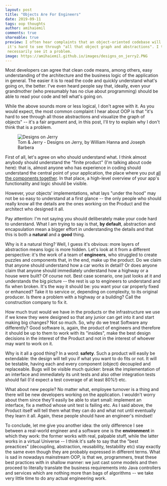 ```yaml
---
layout: post
title: "Objects Are For Engineers"
date: 2019-09-11
tags: oop thoughts
author: amihaiemil
comments: true
shareable: true
preview: I often hear complaints that an object-oriented codebase will be harder to learn, since
 it's hard to see through "all that object graph and abstractions". I think it's true, but I don't
 necessarily see it a problem.
image: https://amihaiemil.github.io/images/designs_on_jerry2.PNG
---
```


Most developers can agree that clean code means, among others, easy understanding of the architecture and the business logic of the application in general.
The easier it is to read the code and quickly understand what's going on, the better. I've even heard people say that, ideally, even your grandmother (who presumably has no clue about programming)
should be able to read your code and tell what's going on.

While the above sounds more or less logical, I don't agree with it. As you would expect, the most common complaint I hear about OOP is that "it's hard to see through
all those abstractions and visualize the graph of objects" -- it's a fair argument and, in this post, I'll try to explain why I don't think that is a problem.

<figure class="articleimg">
 <img src="{{page.image}}" alt="Designs on Jerry">
 <figcaption>
 Tom & Jerry - Designs on Jerry, by  William Hanna and Joseph Barbera
 </figcaption>
</figure>

First of all, let's agree on who should understand what. I think almost anybody should understand the "finite product" (I'm talking about code here): that is,
almost anyone who has experience in coding should understand the central point of your application, the place where you put [all the components together](https://amihaiemil.github.io/2019/06/12/hide-it-all.html).
In that place, a high-level overview of your app's functionality and logic should be visible.

However, your objects' implementations, what lays "under the hood" may not be so easy to understand at a first glance -- the only people who should really know all the details are
the ones working on the Product and the architect who designed it all.

Pay attention: I'm not saying you should deliberately make your code hard to understand. What I am trying to say is that, **by default**, abstraction and encapsulation mean a bigger effort in understanding the details and that this is both
a **natural** and a **good** thing.

Why is it a natural thing? Well, I guess it's obvious: more layers of abstraction means logic is more hidden. Let's look at it from a different perspective: it's the work of a team of **engineers**, who struggled to create puzzles and components that, in the end, make up the product. Do we claim that anyone should understand how a car works in detail? Or does anyone claim that anyone should immediately understand how a highway or a house were built? Of course not. Best case scenario, one just looks at it and understands the big picture -- the rest is up to engineers to understand and fix when broken. It's the way it should be: you want your car properly fixed or enhanced? Take it to service or, depending on complexity, to its original producer. Is there a problem with a highway or a building? Call the construction company to fix it.

How much trust would we have in the products or the infrastructure we use if we knew they were designed so that any junior can get into it and start making big changes? Not so much. So, why do we treat Software any differently?
Good software is, again, the product of engineers and therefore it should be up to them to work with its "insides", make the best design decisions in the interest of the Product and not in the interest of whoever may want to work on it.

Why is it all a good thing? In a word: **safety**. Such a product will easily be extendable: the design will tell you if what you want to do fits or not. It will be testable, having each and every component (object) decoupled and replaceable. Bugs will be visible much quicker: break the implementation of an interface and immediately its unit tests and also other integration tests should fail (I'd expect a test coverage of at least 80%!) etc.

What about new people? No matter what, employee turnover is a thing and there will be new developers working on the application. I wouldn't worry about them since they'll easily be able to
start small: implement an interface, fix a method whose unit test is failing etc. As I said above, the Product itself will tell them what they can do and what not until eventually they learn it all. Again, these people should have an engineer's mindset!

To conclude, let me give you another idea: the only difference I see between a real-world engineer and a software one is the **environment** in which they work: the former works with real, palpable stuff, while the latter works in a virtual Universe --
I think it's safe to say that the "best preactices" (decoupling, abstraction, reusability, testability etc) stay exactly the same even though they are probably expressed in different terms. What is sad in nowadays mainstream OOP, is that
we, programmers, treat these best practices with in shallow manner: we just cast some models and then proceed to literally translate the business requirements into Java controllers and services which are nothing more than bags of algorithms -- we take very little time to do
any actual engineering work.
